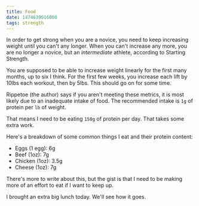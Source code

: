```yaml
---
title: Food
date: 1474639016000 
tags: strength
---
```


In order to get strong when you are a novice, you need to keep increasing weight until you can't any longer.  When you can't increase any more, you are no longer a novice, but an _intermediate_ athlete, according to Starting Strength. 

You are supposed to be able to increase weight linearly for the first many months, up to six I think. For the first few weeks, you increase each lift by 10lbs each workout, then by 5lbs. This should go on for some time. 

Rippetoe (the author) says if you aren't meeting these metrics, it is most likely due to an inadequate intake of food. The recommended intake is `1g` of protein per `lb` of weight. 

That means I need to be eating `150g` of protein per day. That takes some extra work. 

Here's a breakdown of some common things I eat and their protein content:

- Eggs (1 egg): 6g
- Beef (1oz): 7g
- Chicken (1oz): 3.5g
- Cheese (1oz): 7g

There's more to write about this, but the gist is that I need to be making more of an effort to eat if I want to keep up. 

I brought an extra big lunch today. We'll see how it goes.